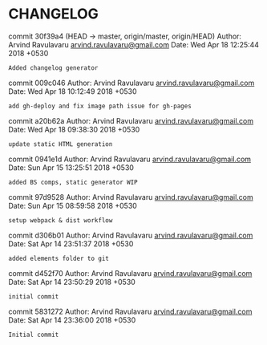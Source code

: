 # CHANGELOG
commit 30f39a4 (HEAD -> master, origin/master, origin/HEAD)
Author: Arvind Ravulavaru <arvind.ravulavaru@gmail.com>
Date:   Wed Apr 18 12:25:44 2018 +0530

    Added changelog generator

commit 009c046
Author: Arvind Ravulavaru <arvind.ravulavaru@gmail.com>
Date:   Wed Apr 18 10:12:49 2018 +0530

    add gh-deploy and fix image path issue for gh-pages

commit a20b62a
Author: Arvind Ravulavaru <arvind.ravulavaru@gmail.com>
Date:   Wed Apr 18 09:38:30 2018 +0530

    update static HTML generation

commit 0941e1d
Author: Arvind Ravulavaru <arvind.ravulavaru@gmail.com>
Date:   Sun Apr 15 13:25:51 2018 +0530

    added BS comps, static generator WIP

commit 97d9528
Author: Arvind Ravulavaru <arvind.ravulavaru@gmail.com>
Date:   Sun Apr 15 08:59:58 2018 +0530

    setup webpack & dist workflow

commit d306b01
Author: Arvind Ravulavaru <arvind.ravulavaru@gmail.com>
Date:   Sat Apr 14 23:51:37 2018 +0530

    added elements folder to git

commit d452f70
Author: Arvind Ravulavaru <arvind.ravulavaru@gmail.com>
Date:   Sat Apr 14 23:50:29 2018 +0530

    initial commit

commit 5831272
Author: Arvind Ravulavaru <arvind.ravulavaru@gmail.com>
Date:   Sat Apr 14 23:36:00 2018 +0530

    Initial commit
